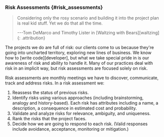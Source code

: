 ### Risk Assessments {#risk_assessments}

> Considering only the rosy scenario and building it into the project plan is real kid stuff.
> Yet we do that all the time.
>
> ---Tom DeMarco and Timothy Lister in [Waltzing with Bears][waltzing]
> {: .attribution}

The projects we do are full of risk: our clients come to us because they're going into uncharted territory, exploring new lines of business.
We know how to [write code][developer], but what we take special pride in is our awareness of risk and ability to handle it.
Many of our practices deal with risk in an implicit way,
but risk assessments are focused solely on risk.

Risk assessments are monthly meetings we have to discover, communicate, track and address risks.
In a risk assessment we:

1. Reassess the status of previous risks.
1. Identify risks using various approaches (including brainstorming, analogy and history-based).
   Each risk has attributes including a name, a description, a consequence in estimated cost and probability.
1. Validate and analyze risks for relevance, ambiguity, and uniqueness.
1. Rank the risks that the project faces.
1. Decide how we are going to respond to each risk.
   (Valid responses include avoidance, acceptance, monitoring or mitigation.)
